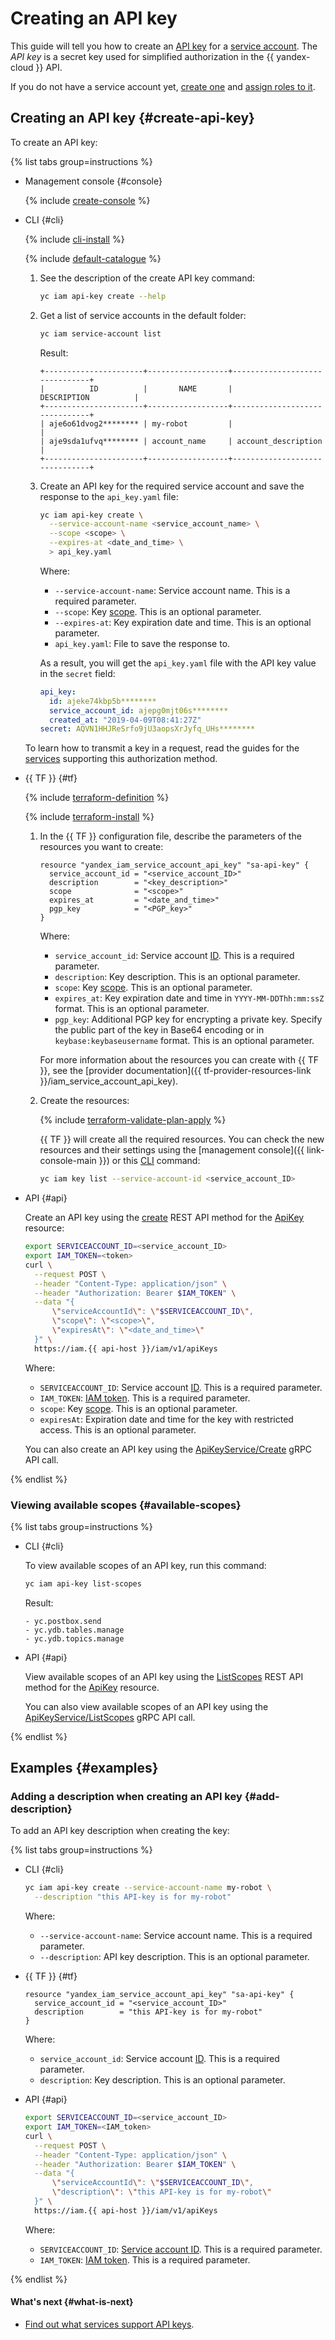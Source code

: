 # Creating an API key

This guide will tell you how to create an [API key](../../concepts/authorization/api-key.md) for a [service account](../../concepts/users/service-accounts.md). The _API key_ is a secret key used for simplified authorization in the {{ yandex-cloud }} API.

If you do not have a service account yet, [create one](../sa/create.md) and [assign roles to it](../sa/assign-role-for-sa.md).

## Creating an API key {#create-api-key}

To create an API key:

{% list tabs group=instructions %}

- Management console {#console}

  {% include [create-console](../../../_includes/iam/create-api-key-console.md) %}

- CLI {#cli}

  {% include [cli-install](../../../_includes/cli-install.md) %}

  {% include [default-catalogue](../../../_includes/default-catalogue.md) %}

  1. See the description of the create API key command:

      ```bash
      yc iam api-key create --help
      ```

  1. Get a list of service accounts in the default folder:

      ```bash
      yc iam service-account list
      ```

      Result:

      ```text
      +----------------------+------------------+-------------------------------+
      |          ID          |       NAME       |          DESCRIPTION          |
      +----------------------+------------------+-------------------------------+
      | aje6o61dvog2******** | my-robot         |                               |
      | aje9sda1ufvq******** | account_name     | account_description           |
      +----------------------+------------------+-------------------------------+
      ```

  1. Create an API key for the required service account and save the response to the `api_key.yaml` file:

      ```bash
      yc iam api-key create \
        --service-account-name <service_account_name> \
        --scope <scope> \
        --expires-at <date_and_time> \
        > api_key.yaml
      ```

      Where:
      
      * `--service-account-name`: Service account name. This is a required parameter.
      * `--scope`: Key [scope](../../concepts/authorization/api-key.md#scoped-api-keys). This is an optional parameter.
      * `--expires-at`: Key expiration date and time. This is an optional parameter.
      * `api_key.yaml`: File to save the response to.
      
      As a result, you will get the `api_key.yaml` file with the API key value in the `secret` field:

      ```yaml
      api_key:
        id: ajeke74kbp5b********
        service_account_id: ajepg0mjt06s********
        created_at: "2019-04-09T08:41:27Z"
      secret: AQVN1HHJReSrfo9jU3aopsXrJyfq_UHs********
      ```

  To learn how to transmit a key in a request, read the guides for the [services](../../concepts/authorization/api-key.md#supported-services) supporting this authorization method.

- {{ TF }} {#tf}

  {% include [terraform-definition](../../../_tutorials/_tutorials_includes/terraform-definition.md) %}

  {% include [terraform-install](../../../_includes/terraform-install.md) %}

  1. In the {{ TF }} configuration file, describe the parameters of the resources you want to create:

      ```hcl
      resource "yandex_iam_service_account_api_key" "sa-api-key" {
        service_account_id = "<service_account_ID>"
        description        = "<key_description>"
        scope              = "<scope>"
        expires_at         = "<date_and_time>"
        pgp_key            = "<PGP_key>"
      }
      ```

      Where:

      * `service_account_id`: Service account [ID](../sa/get-id.md). This is a required parameter.
      * `description`: Key description. This is an optional parameter.
      * `scope`: Key [scope](../../concepts/authorization/api-key.md#scoped-api-keys). This is an optional parameter.
      * `expires_at`: Key expiration date and time in `YYYY-MM-DDThh:mm:ssZ` format. This is an optional parameter.
      * `pgp_key`: Additional PGP key for encrypting a private key. Specify the public part of the key in Base64 encoding or in `keybase:keybaseusername` format. This is an optional parameter.

      For more information about the resources you can create with {{ TF }}, see the [provider documentation]({{ tf-provider-resources-link }}/iam_service_account_api_key).

  1. Create the resources:

      {% include [terraform-validate-plan-apply](../../../_tutorials/_tutorials_includes/terraform-validate-plan-apply.md) %}

      {{ TF }} will create all the required resources. You can check the new resources and their settings using the [management console]({{ link-console-main }}) or this [CLI](../../../cli/) command:

      ```bash
      yc iam key list --service-account-id <service_account_ID>
      ```

- API {#api}

  Create an API key using the [create](../../api-ref/ApiKey/create.md) REST API method for the [ApiKey](../../api-ref/ApiKey/index.md) resource:

  ```bash
  export SERVICEACCOUNT_ID=<service_account_ID>
  export IAM_TOKEN=<token>
  curl \
    --request POST \
    --header "Content-Type: application/json" \
    --header "Authorization: Bearer $IAM_TOKEN" \
    --data "{
        \"serviceAccountId\": \"$SERVICEACCOUNT_ID\",
        \"scope\": \"<scope>\",
        \"expiresAt\": \"<date_and_time>\"
    }" \
    https://iam.{{ api-host }}/iam/v1/apiKeys
  ```

  Where:

  * `SERVICEACCOUNT_ID`: Service account [ID](../sa/get-id.md). This is a required parameter.
  * `IAM_TOKEN`: [IAM token](../../concepts/authorization/iam-token.md). This is a required parameter.
  * `scope`: Key [scope](../../concepts/authorization/api-key.md#scoped-api-keys). This is an optional parameter.
  * `expiresAt`: Expiration date and time for the key with restricted access. This is an optional parameter.

  You can also create an API key using the [ApiKeyService/Create](../../api-ref/grpc/ApiKey/create.md) gRPC API call.

{% endlist %}

### Viewing available scopes {#available-scopes}

{% list tabs group=instructions %}

- CLI {#cli}

  To view available scopes of an API key, run this command:

  ```bash
  yc iam api-key list-scopes
  ```

  Result:

  
  ```text
  - yc.postbox.send
  - yc.ydb.tables.manage
  - yc.ydb.topics.manage
  ```



- API {#api}

  View available scopes of an API key using the [ListScopes](../../api-ref/ApiKey/listScopes.md) REST API method for the [ApiKey](../../api-ref/ApiKey/index.md) resource.

  You can also view available scopes of an API key using the [ApiKeyService/ListScopes](../../api-ref/grpc/ApiKey/listScopes.md) gRPC API call.

{% endlist %}

## Examples {#examples}

### Adding a description when creating an API key {#add-description}

To add an API key description when creating the key:

{% list tabs group=instructions %}

- CLI {#cli}

  ```bash
  yc iam api-key create --service-account-name my-robot \
    --description "this API-key is for my-robot"
  ```

  Where:

  * `--service-account-name`: Service account name. This is a required parameter.
  * `--description`: API key description. This is an optional parameter.

- {{ TF }} {#tf}

  ```hcl
  resource "yandex_iam_service_account_api_key" "sa-api-key" {
    service_account_id = "<service_account_ID>"
    description        = "this API-key is for my-robot"
  }
  ```

  Where:

  * `service_account_id`: Service account [ID](../sa/get-id.md). This is a required parameter.
  * `description`: Key description. This is an optional parameter.

- API {#api}

  ```bash
  export SERVICEACCOUNT_ID=<service_account_ID>
  export IAM_TOKEN=<IAM_token>
  curl \
    --request POST \
    --header "Content-Type: application/json" \
    --header "Authorization: Bearer $IAM_TOKEN" \
    --data "{
        \"serviceAccountId\": \"$SERVICEACCOUNT_ID\",
        \"description\": \"this API-key is for my-robot\"
    }" \
    https://iam.{{ api-host }}/iam/v1/apiKeys
  ```

  Where:

  * `SERVICEACCOUNT_ID`: [Service account ID](../sa/get-id). This is a required parameter.
  * `IAM_TOKEN`: [IAM token](../../concepts/authorization/iam-token.md). This is a required parameter.

{% endlist %}

#### What's next {#what-is-next}

* [Find out what services support API keys](../../concepts/authorization/api-key.md#supported-services).
